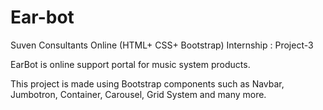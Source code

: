 # Ear-bot
Suven Consultants Online (HTML+ CSS+ Bootstrap) Internship : Project-3

EarBot is online support portal for music system products.

This project is made using Bootstrap components such as Navbar, Jumbotron, Container, Carousel, Grid System and many more.
